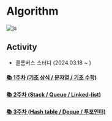# Algorithm
![js](https://img.shields.io/badge/JavaScript-F7DF1E?style=for-the-badge&logo=JavaScript&logoColor=white)
## Activity
- 콜롬버스 스터디 (2024.03.18 ~ )

#### [📚 1주차 (기초 상식 / 문자열 / 기초 수학)](https://sootech-story.tistory.com/entry/1%EC%A3%BC%EC%B0%A8-%EA%B8%B0%EC%B4%88-%EC%83%81%EC%8B%9D-%EB%AC%B8%EC%9E%90%EC%97%B4-%EA%B8%B0%EC%B4%88-%EC%88%98%ED%95%99)

#### [📚 2주차 (Stack / Queue / Linked-list)](https://sootech-story.tistory.com/entry/2%EC%A3%BC%EC%B0%A8-Stack-Queue-Linked-list)

#### [📚 3주차 (Hash table / Deque / 투포인터)](https://sootech-story.tistory.com/entry/Algorithm-Hash-Table-Deque-%ED%88%AC%ED%8F%AC%EC%9D%B8%ED%84%B0)
